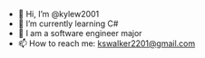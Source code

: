- 👋 Hi, I’m @kylew2001
- 🌱 I’m currently learning C#
- 💞️ I am a software engineer major
- 📫 How to reach me: kswalker2201@gmail.com

